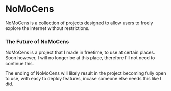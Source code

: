 # NoMoCens
NoMoCens is a collection of projects designed to allow users to freely explore the internet without restrictions.

### The Future of NoMoCens
NoMoCens is a project that I made in freetime, to use at certain places. Soon however, I will no longer be at this place, therefore I'll not need to continue this.

The ending of NoMoCens will likely result in the project becoming fully open to use, with easy to deploy features, incase someone else needs this like I did.
